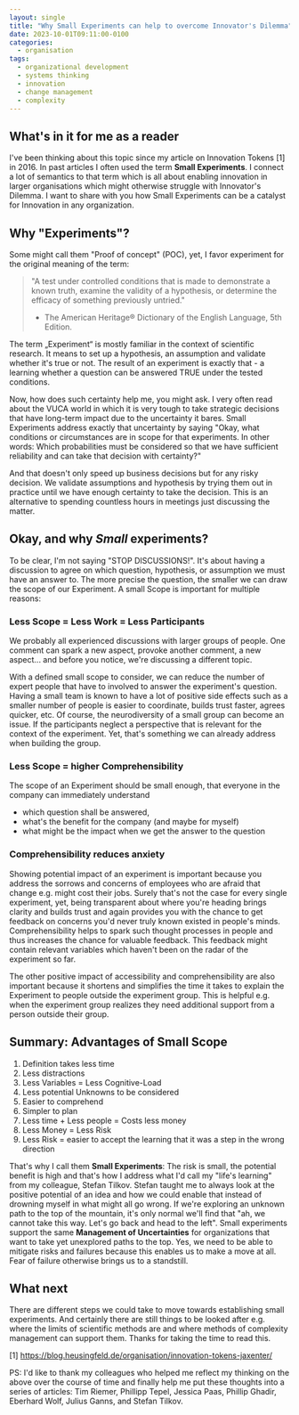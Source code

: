 ```yaml
---
layout: single
title: "Why Small Experiments can help to overcome Innovator's Dilemma"
date: 2023-10-01T09:11:00-0100
categories: 
  - organisation
tags: 
  - organizational development
  - systems thinking
  - innovation
  - change management
  - complexity 
---
```


## What's in it for me as a reader

I've been thinking about this topic since my article on Innovation Tokens [1] in 2016. 
In past articles I often used the term **Small Experiments**. 
I connect a lot of semantics to that term which is all about enabling innovation in larger organisations which might otherwise struggle with Innovator's Dilemma. 
I want to share with you how Small Experiments can be a catalyst for Innovation in any organization.


## Why "Experiments"?

Some might call them "Proof of concept" (POC), yet, I favor experiment for the original meaning of the term:

> "A test under controlled conditions that is made to demonstrate a known truth, examine the validity of a hypothesis, or determine the efficacy of something previously untried."
> - The American Heritage® Dictionary of the English Language, 5th Edition.

The term „Experiment“ is mostly familiar in the context of scientific research. It means to set up a hypothesis, an assumption and validate whether it's true or not. The result of an experiment is exactly that - a learning whether a question can be answered TRUE under the tested conditions. 

Now, how does such certainty help me, you might ask. I very often read about the VUCA world in which it is very tough to take strategic decisions that have long-term impact due to the uncertainty it bares. Small Experiments address exactly that uncertainty by saying "Okay, what conditions or circumstances are in scope for that experiments. In other words: Which probabilities must be considered so that we have sufficient reliability and can take that decision with certainty?"

And that doesn't only speed up business decisions but for any risky decision. We validate assumptions and hypothesis by trying them out in practice until we have enough certainty to take the decision. This is an alternative to spending countless hours in meetings just discussing the matter.

## Okay, and why _Small_ experiments?

To be clear, I'm not saying "STOP DISCUSSIONS!". It's about having a discussion to agree on which question, hypothesis, or assumption we must have an answer to. The more precise the question, the smaller we can draw the scope of our Experiment. A small Scope is important for multiple reasons:

### Less Scope = Less Work = Less Participants

We probably all experienced discussions with larger groups of people. One comment can spark a new aspect, provoke another comment, a new aspect... and before you notice, we're discussing a different topic. 

With a defined small scope to consider, we can reduce the number of expert people that have to involved to answer the experiment's question. Having a small team is known to have a lot of positive side effects such as a smaller number of people is easier to coordinate, builds trust faster, agrees quicker, etc. 
Of course, the neurodiversity of a small group can become an issue. If the participants neglect a perspective that is relevant for the context of the experiment. Yet, that's something we can already address when building the group.


### Less Scope = higher Comprehensibility

The scope of an Experiment should be small enough, that everyone in the company can immediately understand 

* which question shall be answered,
* what's the benefit for the company (and maybe for myself)
* what might be the impact when we get the answer to the question

### Comprehensibility reduces anxiety

Showing potential impact of an experiment is important because you address the sorrows and concerns of employees who are afraid that change e.g. might cost their jobs. Surely that's not the case for every single experiment, yet, being transparent about where you're heading brings clarity and builds trust and again provides you with the chance to get feedback on concerns you'd never truly known existed in people's minds. Comprehensibility helps to spark such thought processes in people and thus increases the chance for valuable feedback. This feedback might contain relevant variables which haven't been on the radar of the experiment so far.

The other positive impact of accessibility and comprehensibility are also important because it shortens and simplifies the time it takes to explain the Experiment to people outside the experiment group. This is helpful e.g. when the experiment group realizes they need additional support from a person outside their group. 

## Summary: Advantages of Small Scope

1. Definition takes less time
2. Less distractions
3. Less Variables = Less Cognitive-Load
4. Less potential Unknowns to be considered
5. Easier to comprehend
6. Simpler to plan
7. Less time + Less people = Costs less money
8. Less Money = Less Risk
9. Less Risk = easier to accept the learning that it was a step in the wrong direction

That's why I call them **Small Experiments**: The risk is small, the potential benefit is high and that's how I address what I'd call my "life's learning" from my colleague, Stefan Tilkov. Stefan taught me to always look at the positive potential of an idea and how we could enable that instead of drowning myself in what might all go wrong. 
If we're exploring an unknown path to the top of the mountain, it's only normal we'll find that "ah, we cannot take this way. Let's go back and head to the left". Small experiments support the same **Management of Uncertainties** for organizations that want to take yet unexplored paths to the top. Yes, we need to be able to mitigate risks and failures because this enables us to make a move at all. Fear of failure otherwise brings us to a standstill.

## What next

There are different steps we could take to move towards establishing small experiments. And certainly there are still things to be looked after e.g. where the limits of scientific methods are and where methods of complexity management can support them. Thanks for taking the time to read this.

[1] https://blog.heusingfeld.de/organisation/innovation-tokens-jaxenter/

PS: I'd like to thank my colleagues who helped me reflect my thinking on the above over the course of time and finally help me put these thoughts into a series of articles: Tim Riemer, Phillipp Tepel, Jessica Paas, Phillip Ghadir, Eberhard Wolf, Julius Ganns, and Stefan Tilkov.
